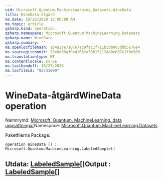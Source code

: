 ```yaml
---
uid: Microsoft.Quantum.MachineLearning.Datasets.WineData
title: WineData-åtgärd
ms.date: 10/26/2020 12:00:00 AM
ms.topic: article
qsharp.kind: operation
qsharp.namespace: Microsoft.Quantum.MachineLearning.Datasets
qsharp.name: WineData
qsharp.summary: ''
ms.openlocfilehash: 1b4a2be710767ac9fac1f711b5bb005dbb5676e4
ms.sourcegitcommit: 29e0d88a30e4166fa580132124b0eb57e1f0e986
ms.translationtype: MT
ms.contentlocale: sv-SE
ms.lasthandoff: 10/27/2020
ms.locfileid: "92731099"
---
```

# <a name="winedata-operation"></a><span data-ttu-id="f54c2-102">WineData-åtgärd</span><span class="sxs-lookup"><span data-stu-id="f54c2-102">WineData operation</span></span>

<span data-ttu-id="f54c2-103">Namnrymd: [Microsoft. Quantum. MachineLearning. data uppsättningar](xref:Microsoft.Quantum.MachineLearning.Datasets)</span><span class="sxs-lookup"><span data-stu-id="f54c2-103">Namespace: [Microsoft.Quantum.MachineLearning.Datasets](xref:Microsoft.Quantum.MachineLearning.Datasets)</span></span>

<span data-ttu-id="f54c2-104">Paketfilerna [](https://nuget.org/packages/)</span><span class="sxs-lookup"><span data-stu-id="f54c2-104">Package: [](https://nuget.org/packages/)</span></span>




```qsharp
operation WineData () : Microsoft.Quantum.MachineLearning.LabeledSample[]
```


## <a name="output--labeledsample"></a><span data-ttu-id="f54c2-105">Utdata: [LabeledSample](xref:Microsoft.Quantum.MachineLearning.LabeledSample)[]</span><span class="sxs-lookup"><span data-stu-id="f54c2-105">Output : [LabeledSample](xref:Microsoft.Quantum.MachineLearning.LabeledSample)[]</span></span>

